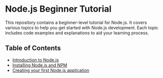 # Node.js Beginner Tutorial

This repository contains a beginner-level tutorial for Node.js. It covers various topics to help you get started with Node.js development. Each topic includes code examples and explanations to aid your learning process.

## Table of Contents

- [Introduction to Node.js](./introduction-to-nodejs/)
- [Installing Node.js and NPM](./installing-nodejs-and-npm/)
- [Creating your first Node.js application](./creating-first-nodejs-application/)
<!-- - [Understanding the Node.js runtime environment](#understanding-the-nodejs-runtisme-environment)
- [Working with modules in Node.js](#working-with-modules-in-nodejs)
- [Asynchronous programming in Node.js with callbacks](#asynchronous-programming-in-nodejs-with-callbacks)
- [Introduction to Promises and async/await in Node.js](#introduction-to-promises-and-asyncawait-in-nodejs)
- [Handling errors in Node.js applications](#handling-errors-in-nodejs-applications)
- [File system operations using Node.js](#file-system-operations-using-nodejs)
- [Building a basic web server with Node.js](#building-a-basic-web-server-with-nodejs)
- [Routing and handling HTTP requests in Node.js](#routing-and-handling-http-requests-in-nodejs)
- [Working with Express.js framework](#working-with-expressjs-framework)
- [Building RESTful APIs with Node.js and Express.js](#building-restful-apis-with-nodejs-and-expressjs)
- [Introduction to database integration with Node.js](#introduction-to-database-integration-with-nodejs)
- [User authentication and authorization in Node.js](#user-authentication-and-authorization-in-nodejs)
- [Working with middleware in Express.js](#working-with-middleware-in-expressjs)
- [Deploying Node.js applications to a hosting platform](#deploying-nodejs-applications-to-a-hosting-platform)
- [Testing and debugging Node.js applications](#testing-and-debugging-nodejs-applications)
- [Best practices for writing scalable and maintainable Node.js code](#best-practices-for-writing-scalable-and-maintainable-nodejs-code)
- [Exploring popular Node.js libraries and frameworks](#exploring-popular-nodejs-libraries-and-frameworks) -->
